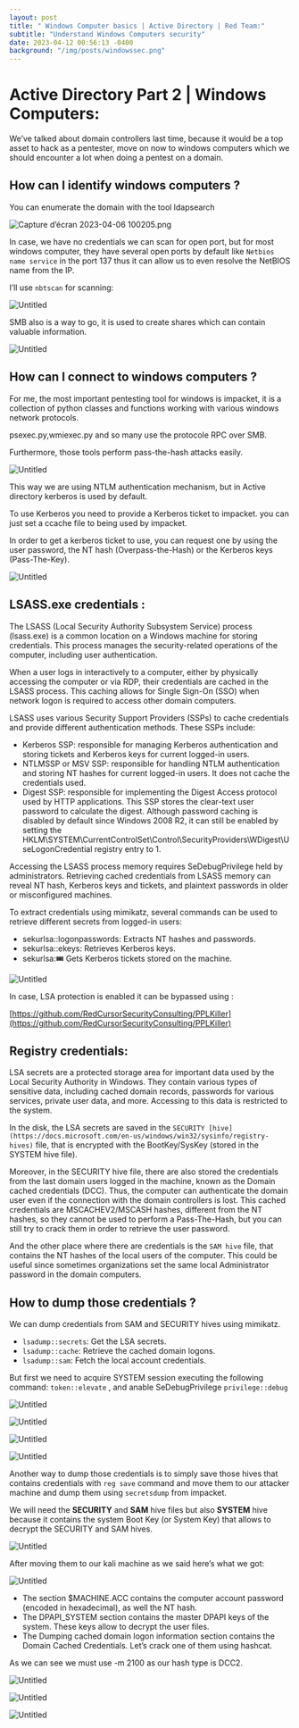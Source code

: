 ```yaml
---
layout: post
title: " Windows Computer basics | Active Directory | Red Team:"
subtitle: "Understand Windows Computers security"
date: 2023-04-12 00:56:13 -0400
background: "/img/posts/windowssec.png"
---
```


# Active Directory Part 2 | Windows Computers:

We’ve talked about domain controllers last time, because it would be a top asset to hack as a pentester, move on now to windows computers which we should encounter a lot when doing a pentest on a domain.

## How can I identify windows computers ?

You can enumerate the domain with the tool ldapsearch

![Capture d’écran 2023-04-06 100205.png](/img/posts/AD2/Capture_dcran_2023-04-06_100205.png)

In case, we have no credentials we can scan for open port, but for most windows computer, they have several open ports by default like `Netbios name service` in the port 137 thus it can allow us to even resolve the NetBIOS name from the IP.

I’ll use `nbtscan` for scanning:

![Untitled](/img/posts/AD2/Untitled.png)

SMB also is a way to go, it is used to create shares which can contain valuable information.

![Untitled](/img/posts/AD2/Untitled%201.png)

## How can I connect to windows computers ?

For me, the most important pentesting tool for windows is impacket, it is a collection of python classes and functions working with various windows network protocols.

psexec.py,wmiexec.py and so many use the protocole RPC over SMB.

Furthermore, those tools perform pass-the-hash attacks easily.

![Untitled](/img/posts/AD2/Untitled%202.png)

This way we are using NTLM authentication mechanism, but in Active directory kerberos is used by default.

To use Kerberos you need to provide a Kerberos ticket to impacket. you can just set a ccache file to being used by impacket.

In order to get a kerberos ticket to use, you can request one by using the user password, the NT hash (Overpass-the-Hash) or the Kerberos keys (Pass-The-Key).

![Untitled](/img/posts/AD2/Untitled%203.png)

## LSASS.exe credentials :

The LSASS (Local Security Authority Subsystem Service) process (lsass.exe) is a common location on a Windows machine for storing credentials. This process manages the security-related operations of the computer, including user authentication.

When a user logs in interactively to a computer, either by physically accessing the computer or via RDP, their credentials are cached in the LSASS process. This caching allows for Single Sign-On (SSO) when network logon is required to access other domain computers.

LSASS uses various Security Support Providers (SSPs) to cache credentials and provide different authentication methods. These SSPs include:

- Kerberos SSP: responsible for managing Kerberos authentication and storing tickets and Kerberos keys for current logged-in users.
- NTLMSSP or MSV SSP: responsible for handling NTLM authentication and storing NT hashes for current logged-in users. It does not cache the credentials used.
- Digest SSP: responsible for implementing the Digest Access protocol used by HTTP applications. This SSP stores the clear-text user password to calculate the digest. Although password caching is disabled by default since Windows 2008 R2, it can still be enabled by setting the HKLM\SYSTEM\CurrentControlSet\Control\SecurityProviders\WDigest\UseLogonCredential registry entry to 1.

Accessing the LSASS process memory requires SeDebugPrivilege held by administrators. Retrieving cached credentials from LSASS memory can reveal NT hash, Kerberos keys and tickets, and plaintext passwords in older or misconfigured machines.

To extract credentials using mimikatz, several commands can be used to retrieve different secrets from logged-in users:

- sekurlsa::logonpasswords: Extracts NT hashes and passwords.
- sekurlsa::ekeys: Retrieves Kerberos keys.
- sekurlsa::tickets: Gets Kerberos tickets stored on the machine.

![Untitled](/img/posts/AD2/Untitled%204.png)

In case, LSA protection is enabled it can be bypassed using :

[https://github.com/RedCursorSecurityConsulting/PPLKiller](https://github.com/RedCursorSecurityConsulting/PPLKiller)

## Registry credentials:

LSA secrets are a protected storage area for important data used by the Local Security Authority in Windows. They contain various types of sensitive data, including cached domain records, passwords for various services, private user data, and more. Accessing to this data is restricted to the system.

In the disk, the LSA secrets are saved in the `SECURITY [hive](https://docs.microsoft.com/en-us/windows/win32/sysinfo/registry-hives)` file, that is encrypted with the BootKey/SysKey (stored in the SYSTEM hive file).

Moreover, in the SECURITY hive file, there are also stored the credentials from the last domain users logged in the machine, known as the Domain cached credentials (DCC). Thus, the computer can authenticate the domain user even if the connection with the domain controllers is lost. This cached credentials are MSCACHEV2/MSCASH hashes, different from the NT hashes, so they cannot be used to perform a Pass-The-Hash, but you can still try to crack them in order to retrieve the user password.

And the other place where there are credentials is the `SAM hive` file, that contains the NT hashes of the local users of the computer. This could be useful since sometimes organizations set the same local Administrator password in the domain computers.

## How to dump those credentials ?

We can dump credentials from SAM and SECURITY hives using mimikatz.

- `lsadump::secrets`: Get the LSA secrets.
- `lsadump::cache`: Retrieve the cached domain logons.
- `lsadump::sam`: Fetch the local account credentials.

But first we need to acquire SYSTEM session executing the following command: `token::elevate` , and anable SeDebugPrivilege `privilege::debug`

![Untitled](/img/posts/AD2/Untitled.jpeg)

![Untitled](/img/posts/AD2/Untitled%201.jpeg)

![Untitled](/img/posts/AD2/Untitled%202.jpeg)

![Untitled](/img/posts/AD2/Untitled%203.jpeg)

Another way to dump those credentials is to simply save those hives that contains credentials with `reg save` command and move them to our attacker machine and dump them using `secretsdump` from impacket.

We will need the **SECURITY** and **SAM** hive files but also **SYSTEM** hive because it contains the system Boot Key (or System Key) that allows to decrypt the SECURITY and SAM hives.

![Untitled](/img/posts/AD2/Untitled%205.png)

After moving them to our kali machine as we said here’s what we got:

![Untitled](/img/posts/AD2/Untitled%206.png)

- The section $MACHINE.ACC contains the computer account password (encoded in hexadecimal), as well the NT hash.
- The DPAPI_SYSTEM section contains the master DPAPI keys of the system. These keys allow to decrypt the user files.
- The Dumping cached domain logon information section contains the Domain Cached Credentials. Let’s crack one of them using hashcat.

As we can see we must use -m 2100 as our hash type is DCC2.

![Untitled](/img/posts/AD2/Untitled%207.png)

![Untitled](/img/posts/AD2/Untitled%208.png)

![Untitled](/img/posts/AD2/Untitled%204.jpeg)
